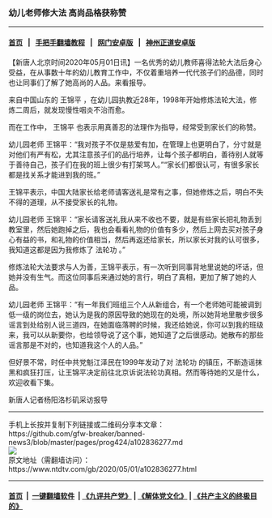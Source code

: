 ### 幼儿老师修大法 高尚品格获称赞
------------------------

#### [首页](https://github.com/gfw-breaker/banned-news3/blob/master/README.md) &nbsp;&nbsp;|&nbsp;&nbsp; [手把手翻墙教程](https://github.com/gfw-breaker/guides/wiki) &nbsp;&nbsp;|&nbsp;&nbsp; [网门安卓版](https://github.com/oGate2/oGate) &nbsp;&nbsp;|&nbsp;&nbsp; [神州正道安卓版](https://github.com/SzzdOgate/update) 



<div><div class="post_content" itemprop="articleBody">
 <p>
  【新唐人北京时间2020年05月01日讯】一名优秀的幼儿教师喜得法轮大法后身心受益，在从事数十年的幼儿教育工作中，不仅着重培养一代代孩子们的品德，同时也让同事们了解了她高尚的人品。来看报导。
 </p>
 <p>
  来自中国山东的
  <ok href="https://www.ntdtv.com/gb/王锦平.htm">
   王锦平
  </ok>
  ，在幼儿园执教近28年，1998年开始修炼法轮大法，修炼二周后，就发现慢性咽炎不治而愈。
 </p>
 <p>
  而在工作中，
  <ok href="https://www.ntdtv.com/gb/王锦平.htm">
   王锦平
  </ok>
  也表示用真善忍的法理作为指导，经常受到家长们的称赞。
 </p>
 <p>
  幼儿园老师 王锦平：“我对孩子不仅是慈爱有加，在管理上也更明白了，分寸就是对他们有严有松，尤其注意孩子们的品行培养，让每个孩子都明白，善待别人就等于善待自己，孩子们在我的班上很少有打架骂人。”“家长们都很认可，有很多家长都是找关系才能进到我的班。”
 </p>
 <p>
  王锦平表示，中国大陆家长给老师请客送礼是常有之事，但她修炼之后，明白不失不得的道理，从不接受家长的礼物。
 </p>
 <p>
  幼儿园老师 王锦平：“家长请客送礼我从来不收也不要，就是有些家长把礼物丢到教室里，然后她跑掉之后，我也会看看礼物的价值有多少，然后上网去买对孩子身心有益的书，和礼物的价值相当，然后再返还给家长，所以家长对我的认可很多，我知道这都是因为我修炼了
  <ok href="https://www.ntdtv.com/gb/法轮功.htm">
   法轮功
  </ok>
  。”
 </p>
 <p>
  修炼法轮大法要求与人为善，王锦平表示，有一次听到同事背地里说她的坏话，但她并没有生气。而这位同事后来通过她的言行，明白了真相，更加了解了她的人品。
 </p>
 <p>
  幼儿园老师 王锦平：“有一年我们班组三个人从新组合，有一个老师她可能被调到低一级的岗位去，她认为是我的原因导致的她现在的处境，所以她背地里散步很多谣言到处给别人说三道四，在她面临落聘的时候，我还给她说，你可以到我的班级来，我可以从新要你，也给领导说了这个事，她知道了之后很感动。她散布的那些谣言那是不对的，也知道我这个人的人品。”
 </p>
 <p>
  但好景不常，时任中共党魁江泽民在1999年发动了对
  <ok href="https://www.ntdtv.com/gb/法轮功.htm">
   法轮功
  </ok>
  的镇压，不断造谣抹黑和疯狂打压，让王锦平决定前往北京诉说法轮功真相。然而等待她的又是什么，欢迎收看下集。
 </p>
 <p>
  新唐人记者杨阳洛杉矶采访报导
 </p>
 <div class="single_ad">
 </div>
</div>
</div>
<hr/>
手机上长按并复制下列链接或二维码分享本文章：<br/>
https://github.com/gfw-breaker/banned-news3/blob/master/pages/prog424/a102836277.md <br/>
<a href='https://github.com/gfw-breaker/banned-news3/blob/master/pages/prog424/a102836277.md'><img src='https://github.com/gfw-breaker/banned-news3/blob/master/pages/prog424/a102836277.md.png'/></a> <br/>
原文地址（需翻墙访问）：https://www.ntdtv.com/gb/2020/05/01/a102836277.html


------------------------
#### [首页](https://github.com/gfw-breaker/banned-news3/blob/master/README.md) &nbsp;|&nbsp; [一键翻墙软件](https://github.com/gfw-breaker/nogfw/blob/master/README.md) &nbsp;| [《九评共产党》](https://github.com/gfw-breaker/9ping.md/blob/master/README.md#九评之一评共产党是什么) | [《解体党文化》](https://github.com/gfw-breaker/jtdwh.md/blob/master/README.md) | [《共产主义的终极目的》](https://github.com/gfw-breaker/gczydzjmd.md/blob/master/README.md)


<img src='http://gfw-breaker.win/banned-news3/pages/prog424/a102836277.md' width='0px' height='0px'/>